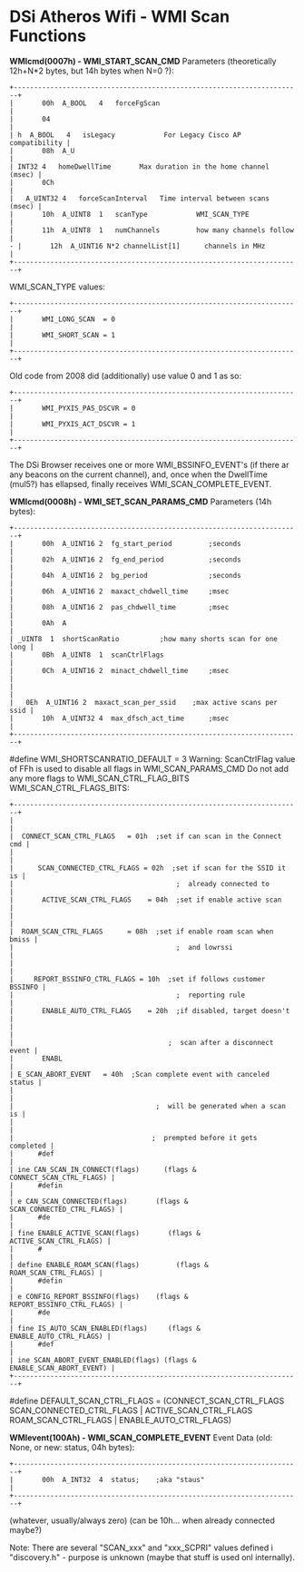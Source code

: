 # DSi Atheros Wifi - WMI Scan Functions


**WMIcmd(0007h) - WMI_START_SCAN_CMD**
Parameters (theoretically 12h+N\*2 bytes, but 14h bytes when N=0 ?):

```
+-----------------------------------------------------------------------+
|       00h  A_BOOL   4   forceFgScan                                   |
|       04                                                              |
| h  A_BOOL   4   isLegacy            For Legacy Cisco AP compatibility |
|       08h  A_U                                                        |
| INT32 4   homeDwellTime       Max duration in the home channel (msec) |
|       0Ch                                                             |
|   A_UINT32 4   forceScanInterval   Time interval between scans (msec) |
|       10h  A_UINT8  1   scanType            WMI_SCAN_TYPE             |
|       11h  A_UINT8  1   numChannels         how many channels follow  |
- |       12h  A_UINT16 N*2 channelList[1]      channels in MHz           |
+-----------------------------------------------------------------------+
```

WMI_SCAN_TYPE values:

```
+-----------------------------------------------------------------------+
|       WMI_LONG_SCAN  = 0                                              |
|       WMI_SHORT_SCAN = 1                                              |
+-----------------------------------------------------------------------+
```

Old code from 2008 did (additionally) use value 0 and 1 as so:

```
+-----------------------------------------------------------------------+
|       WMI_PYXIS_PAS_DSCVR = 0                                         |
|       WMI_PYXIS_ACT_DSCVR = 1                                         |
+-----------------------------------------------------------------------+
```

The DSi Browser receives one or more WMI_BSSINFO_EVENT\'s (if there ar
any beacons on the current channel), and, once when the DwellTime
(mul5?) has ellapsed, finally receives WMI_SCAN_COMPLETE_EVENT.

**WMIcmd(0008h) - WMI_SET_SCAN_PARAMS_CMD**
Parameters (14h bytes):

```
+-----------------------------------------------------------------------+
|       00h  A_UINT16 2  fg_start_period         ;seconds               |
|       02h  A_UINT16 2  fg_end_period           ;seconds               |
|       04h  A_UINT16 2  bg_period               ;seconds               |
|       06h  A_UINT16 2  maxact_chdwell_time     ;msec                  |
|       08h  A_UINT16 2  pas_chdwell_time        ;msec                  |
|       0Ah  A                                                          |
| _UINT8  1  shortScanRatio          ;how many shorts scan for one long |
|       0Bh  A_UINT8  1  scanCtrlFlags                                  |
|       0Ch  A_UINT16 2  minact_chdwell_time     ;msec                  |
|                                                                       |
|   0Eh  A_UINT16 2  maxact_scan_per_ssid    ;max active scans per ssid |
|       10h  A_UINT32 4  max_dfsch_act_time      ;msec                  |
+-----------------------------------------------------------------------+
```

#define WMI_SHORTSCANRATIO_DEFAULT = 3
Warning: ScanCtrlFlag value of FFh is used to disable all flags in
WMI_SCAN_PARAMS_CMD
Do not add any more flags to WMI_SCAN_CTRL_FLAG_BITS
WMI_SCAN_CTRL_FLAGS_BITS:

```
+-----------------------------------------------------------------------+
|                                                                       |
|  CONNECT_SCAN_CTRL_FLAGS   = 01h  ;set if can scan in the Connect cmd |
|                                                                       |
|      SCAN_CONNECTED_CTRL_FLAGS = 02h  ;set if scan for the SSID it is |
|                                        ;  already connected to        |
|       ACTIVE_SCAN_CTRL_FLAGS    = 04h  ;set if enable active scan     |
|                                                                       |
|  ROAM_SCAN_CTRL_FLAGS      = 08h  ;set if enable roam scan when bmiss |
|                                        ;  and lowrssi                 |
|                                                                       |
|     REPORT_BSSINFO_CTRL_FLAGS = 10h  ;set if follows customer BSSINFO |
|                                        ;  reporting rule              |
|       ENABLE_AUTO_CTRL_FLAGS    = 20h  ;if disabled, target doesn't   |
|                                                                       |
|                                      ;  scan after a disconnect event |
|       ENABL                                                           |
| E_SCAN_ABORT_EVENT   = 40h  ;Scan complete event with canceled status |
|                                                                       |
|                                   ;  will be generated when a scan is |
|                                                                       |
|                                  ;  prempted before it gets completed |
|      #def                                                             |
| ine CAN_SCAN_IN_CONNECT(flags)      (flags & CONNECT_SCAN_CTRL_FLAGS) |
|      #defin                                                           |
| e CAN_SCAN_CONNECTED(flags)       (flags & SCAN_CONNECTED_CTRL_FLAGS) |
|      #de                                                              |
| fine ENABLE_ACTIVE_SCAN(flags)       (flags & ACTIVE_SCAN_CTRL_FLAGS) |
|      #                                                                |
| define ENABLE_ROAM_SCAN(flags)         (flags & ROAM_SCAN_CTRL_FLAGS) |
|      #defin                                                           |
| e CONFIG_REPORT_BSSINFO(flags)    (flags & REPORT_BSSINFO_CTRL_FLAGS) |
|      #de                                                              |
| fine IS_AUTO_SCAN_ENABLED(flags)     (flags & ENABLE_AUTO_CTRL_FLAGS) |
|      #def                                                             |
| ine SCAN_ABORT_EVENT_ENABLED(flags) (flags & ENABLE_SCAN_ABORT_EVENT) |
+-----------------------------------------------------------------------+
```


#define DEFAULT_SCAN_CTRL_FLAGS = (CONNECT_SCAN_CTRL_FLAGS \
SCAN_CONNECTED_CTRL_FLAGS \| ACTIVE_SCAN_CTRL_FLAGS \
ROAM_SCAN_CTRL_FLAGS \| ENABLE_AUTO_CTRL_FLAGS)

**WMIevent(100Ah) - WMI_SCAN_COMPLETE_EVENT**
Event Data (old: None, or new: status, 04h bytes):

```
+-----------------------------------------------------------------------+
|       00h  A_INT32  4  status;    ;aka "staus"                        |
+-----------------------------------------------------------------------+
```

(whatever, usually/always zero)
(can be 10h\... when already connected maybe?)

Note: There are several \"SCAN_xxx\" and \"xxx_SCPRI\" values defined i
\"discovery.h\" - purpose is unknown (maybe that stuff is used onl
internally).



